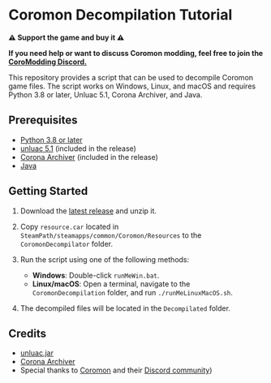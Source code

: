 # Coromon Decompilation Tutorial
**⚠️ Support the game and buy it ⚠️**

**If you need help or want to discuss Coromon modding, feel free to join the [CoroModding Discord.](https://discord.gg/ACAab72bHV)**


This repository provides a script that can be used to decompile Coromon game files. The script works on Windows, Linux, and macOS and requires Python 3.8 or later, Unluac 5.1, Corona Archiver, and Java.

## Prerequisites

- [Python 3.8 or later](https://www.python.org/downloads/)
- [unluac 5.1](https://sourceforge.net/projects/unluac/) (included in the release)
- [Corona Archiver](https://github.com/0BuRner/corona-archiver) (included in the release)
- [Java](https://www.java.com/en/download/)

## Getting Started

1. Download the [latest release](https://github.com/offthew/CoromonDecompilator/releases/tag/v1) and unzip it.
2. Copy `resource.car` located in `SteamPath/steamapps/common/Coromon/Resources` to the `CoromonDecompilator` folder.
3. Run the script using one of the following methods:

   - **Windows**: Double-click `runMeWin.bat`.
   - **Linux/macOS**: Open a terminal, navigate to the `CoromonDecompilation` folder, and run `./runMeLinuxMacOS.sh`.
4. The decompiled files will be located in the `Decompilated` folder.

## Credits

- [unluac.jar](https://sourceforge.net/projects/unluac/)
- [Corona Archiver](https://github.com/0BuRner/corona-archiver)
- Special thanks to [Coromon](https://coromon.com) and their [Discord community](https://discord.gg/H2byTXd))
